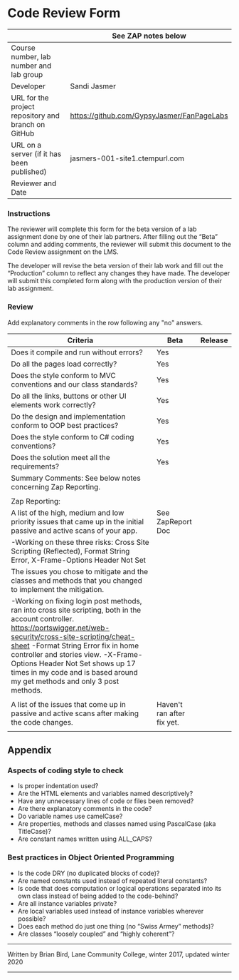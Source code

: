 # Code Review Form

|                                                      | See ZAP notes below                        |
| ---------------------------------------------------- | ------------------------------------------ |
| Course  number, lab number and lab group             |                                            |
| Developer                                            | Sandi Jasmer                               |
| URL  for the project repository and branch on GitHub | https://github.com/GypsyJasmer/FanPageLabs |
| URL  on a server (if it has been published)          | jasmers-001-site1.ctempurl.com             |
| Reviewer  and Date                                   |                                            |

###  Instructions

The reviewer will complete this form for the beta version of a lab assignment done by one of their lab partners. After filling out the “Beta” column and adding comments, the reviewer will submit this document to the Code Review assignment on the LMS.

The developer will revise the beta version of their lab work and fill out the “Production” column to reflect any changes they have made. The developer will submit this completed form along with the production version of their lab assignment.

### Review

Add explanatory comments in the row following any "no" answers.

| **Criteria**                                                 | **Beta**                   | **Release** |
| ------------------------------------------------------------ | -------------------------- | ----------- |
| Does it compile and run without errors?                      | Yes                        |             |
| Do all the pages load correctly?                             | Yes                        |             |
| Does the style conform to MVC conventions and our class standards? | Yes                        |             |
| Do all the links, buttons or other UI elements work correctly? | Yes                        |             |
| Do the design and implementation conform to OOP best practices? | Yes                        |             |
| Does the style conform to C# coding conventions?             | Yes                        |             |
| Does the solution meet all the requirements?                 | Yes                        |             |
| Summary Comments: See below notes concerning Zap Reporting.  |                            |             |
|                                                              |                            |             |
| Zap Reporting:                                               |                            |             |
| A list of the high, medium and low priority issues that came up in the initial passive and active scans of your app. | See ZapReport Doc          |             |
| -Working on these three risks:  Cross Site Scripting (Reflected), Format String Error, X-Frame-Options Header Not Set |                            |             |
| The issues you chose to mitigate and the classes and methods that you changed to implement the mitigation. |                            |             |
| -Working on fixing login post methods, ran into cross site scripting, both in the account controller. https://portswigger.net/web-security/cross-site-scripting/cheat-sheet                                                                                                                                            -Format String Error fix in home controller and stories view.                                                                           -X-Frame-Options Header Not Set shows up 17 times in my code and is based around my get methods and only 3 post methods. |                            |             |
|                                                              |                            |             |
| A list of the issues that come up in passive and active scans after making the code changes. | Haven't ran after fix yet. |             |
|                                                              |                            |             |

 

 

## Appendix

### Aspects of coding style to check

- Is proper indentation used?
- Are the HTML elements and variables named descriptively?
- Have any unnecessary lines of code or files been removed?
- Are there explanatory comments in the code?
- Do variable names use camelCase? 
- Are properties, methods and classes named using PascalCase (aka TitleCase)?
- Are constant names written using ALL_CAPS?



### Best practices in Object Oriented Programming

- Is the code DRY (no duplicated blocks of code)?
- Are named constants used instead of repeated literal constants?
- Is code that does computation or logical operations separated into its own class instead of being added to the code-behind?
- Are all instance variables private?
- Are local variables used instead of instance variables wherever possible?
- Does each method do just one thing (no “Swiss Armey” methods)?
- Are classes “loosely coupled” and “highly coherent”?

 

------

Written by Brian Bird, Lane Community College, winter 2017, updated winter 2020

------

